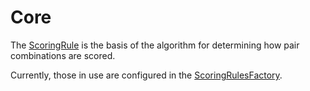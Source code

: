 # Core

The [ScoringRule](src/main/java/dev/coldhands/pair/stairs/core/domain/ScoringRule.java) is the basis of the algorithm 
for determining how pair combinations are scored.

Currently, those in use are configured in the 
[ScoringRulesFactory](src/main/java/dev/coldhands/pair/stairs/core/usecases/pairstream/ScoringRulesFactory.java).